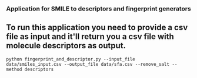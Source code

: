 ### Application for SMILE to descriptors and fingerprint generators

## To run this application you need to provide a csv file as input and it'll return you a csv file with molecule descriptors as output.

`
python fingerprint_and_descriptor.py --input_file data/smiles_input.csv --output_file data/sfa.csv --remove_salt --method descriptors
`

